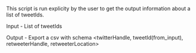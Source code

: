 This script is run explicity by the user to get the output information about a list of tweetIds.

Input - List of tweetIds

Output - Export a csv with schema <twitterHandle, tweetId(from_input), retweeterHandle, retweeterLocation>
